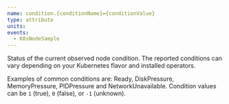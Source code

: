 ```yaml
---
name: condition.{conditionName}={conditionValue}
type: attribute
units:
events:
  - K8sNodeSample
---
```


Status of the current observed node condition. The reported conditions can vary depending on your Kubernetes flavor and installed operators.

Examples of common conditions are: Ready, DiskPressure, MemoryPressure, PIDPressure and NetworkUnavailable.  Condition values can be `1` (true), `0` (false), or `-1` (unknown).